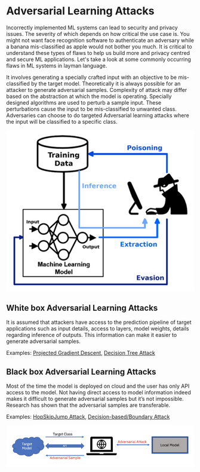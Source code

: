 # Adversarial Learning Attacks

Incorrectly implemented ML systems can lead to security and privacy issues. The severity of which depends on how critical the use case is. You might not want face recognition software to authenticate an adversary while a banana mis-classified as apple would not bother you much. It is critical to understand these types of flaws to help us build more and privacy centred and secure ML applications. Let's take a look at some commonly occurring flaws in ML systems in layman language.

It involves generating a specially crafted input with an objective to be mis-classified by the target model. Theoretically it is always possible for an attacker to generate adversarial samples. Complexity of attack may differ based on the abstraction at which the model is operating. Specially designed algorithms are used to perturb a sample input. These perturbations cause the input to be mis-classified to unwanted class. Adversaries can choose to do targeted Adversarial learning attacks where the input will be classified to a specific class.

![](img/adversarial_threats_attacker.png)

## White box Adversarial Learning Attacks

It is assumed that attackers have access to the prediction pipeline of target applications such as input details, access to layers, model weights, details regarding inference of outputs. This information can make it easier to generate adversarial samples.

Examples: [Projected Gradient Descent](https://arxiv.org/abs/1706.06083), [Decision Tree Attack](https://arxiv.org/abs/1605.07277)

## Black box Adversarial Learning Attacks

Most of the time the model is deployed on cloud and the user has only API access to the model. Not having direct access to model information indeed makes it difficult to generate adversarial samples but it’s not impossible. Research has shown that the adversarial samples are transferable.

Examples: [HopSkipJump Attack](https://arxiv.org/abs/1904.02144), [Decision-based/Boundary Attack](https://arxiv.org/abs/1712.04248) 

![](img/Picture.png)
